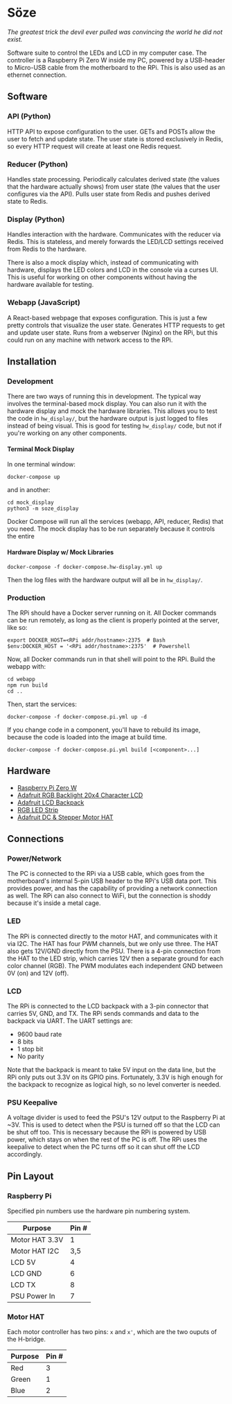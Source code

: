 # Söze

_The greatest trick the devil ever pulled was convincing the world he did not exist._

Software suite to control the LEDs and LCD in my computer case. The controller is a Raspberry Pi Zero W inside my PC, powered by a USB-header to Micro-USB cable from the motherboard to the RPi. This is also used as an ethernet connection.

## Software

### API (Python)

HTTP API to expose configuration to the user. GETs and POSTs allow the user to fetch and update state. The user state is stored exclusively in Redis, so every HTTP request will create at least one Redis request.

### Reducer (Python)

Handles state processing. Periodically calculates derived state (the values that the hardware actually shows) from user state (the values that the user configures via the API). Pulls user state from Redis and pushes derived state to Redis.

### Display (Python)

Handles interaction with the hardware. Communicates with the reducer via Redis. This is stateless, and merely forwards the LED/LCD settings received from Redis to the hardware.

There is also a mock display which, instead of communicating with hardware, displays the LED colors and LCD in the console via a curses UI. This is useful for working on other components without having the hardware available for testing.

### Webapp (JavaScript)

A React-based webpage that exposes configuration. This is just a few pretty controls that visualize the user state. Generates HTTP requests to get and update user state. Runs from a webserver (Nginx) on the RPi, but this could run on any machine with network access to the RPi.

## Installation

### Development

There are two ways of running this in development. The typical way involves the terminal-based mock display. You can also run it with the hardware display and mock the hardware libraries. This allows you to test the code in `hw_display/`, but the hardware output is just logged to files instead of being visual. This is good for testing `hw_display/` code, but not if you're working on any other components.

#### Terminal Mock Display

In one terminal window:

```
docker-compose up
```

and in another:

```
cd mock_display
python3 -m soze_display
```

Docker Compose will run all the services (webapp, API, reducer, Redis) that you need. The mock display has to be run separately because it controls the entire

#### Hardware Display w/ Mock Libraries

```
docker-compose -f docker-compose.hw-display.yml up
```

Then the log files with the hardware output will all be in `hw_display/`.

### Production

The RPi should have a Docker server running on it. All Docker commands can be run remotely, as long as the client is properly pointed at the server, like so:

```
export DOCKER_HOST=<RPi addr/hostname>:2375  # Bash
$env:DOCKER_HOST = '<RPi addr/hostname>:2375'  # Powershell
```

Now, all Docker commands run in that shell will point to the RPi. Build the webapp with:

```
cd webapp
npm run build
cd ..
```

Then, start the services:

```
docker-compose -f docker-compose.pi.yml up -d
```

If you change code in a component, you'll have to rebuild its image, because the code is loaded into the image at build time.

```
docker-compose -f docker-compose.pi.yml build [<component>...]
```

## Hardware

- [Raspberry Pi Zero W](https://www.raspberrypi.org/products/pi-zero/)
- [Adafruit RGB Backlight 20x4 Character LCD](https://www.adafruit.com/product/498)
- [Adafruit LCD Backpack](https://www.adafruit.com/product/781)
- [RGB LED Strip](https://www.adafruit.com/product/346)
- [Adafruit DC & Stepper Motor HAT](https://www.adafruit.com/product/2348)

## Connections

### Power/Network

The PC is connected to the RPi via a USB cable, which goes from the motherboard's internal 5-pin USB header to the RPi's USB data port. This provides power, and has the capability of providing a network connection as well. The RPi can also connect to WiFi, but the connection is shoddy because it's inside a metal cage.

### LED

The RPi is connected directly to the motor HAT, and communicates with it via I2C. The HAT has four PWM channels, but we only use three. The HAT also gets 12V/GND directly from the PSU. There is a 4-pin connection from the HAT to the LED strip, which carries 12V then a separate ground for each color channel (RGB). The PWM modulates each independent GND between 0V (on) and 12V (off).

### LCD

The RPi is connected to the LCD backpack with a 3-pin connector that carries 5V, GND, and TX. The RPi sends commands and data to the backpack via UART. The UART settings are:

- 9600 baud rate
- 8 bits
- 1 stop bit
- No parity

Note that the backpack is meant to take 5V input on the data line, but the RPi only puts out 3.3V on its GPIO pins. Fortunately, 3.3V is high enough for the backpack to recognize as logical high, so no level converter is needed.

### PSU Keepalive

A voltage divider is used to feed the PSU's 12V output to the Raspberry Pi at ~3V. This is used to detect when the PSU is turned off so that the LCD can be shut off too. This is necessary because the RPi is powered by USB power, which stays on when the rest of the PC is off. The RPi uses the keepalive to detect when the PC turns off so it can shut off the LCD accordingly.

## Pin Layout

### Raspberry Pi

Specified pin numbers use the hardware pin numbering system.

| Purpose        | Pin # |
| -------------- | ----- |
| Motor HAT 3.3V | 1     |
| Motor HAT I2C  | 3,5   |
| LCD 5V         | 4     |
| LCD GND        | 6     |
| LCD TX         | 8     |
| PSU Power In   | 7     |

### Motor HAT

Each motor controller has two pins: `x` and `x'`, which are the two ouputs of the H-bridge.

| Purpose | Pin # |
| ------- | ----- |
| Red     | 3     |
| Green   | 1     |
| Blue    | 2     |
